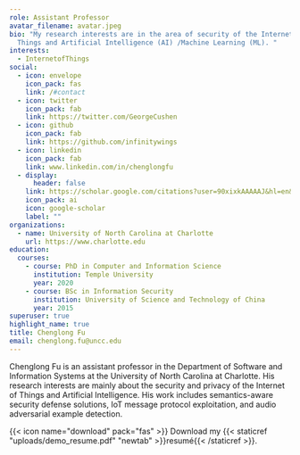 ```yaml
---
role: Assistant Professor
avatar_filename: avatar.jpeg
bio: "My research interests are in the area of security of the Internet of
  Things and Artificial Intelligence (AI) /Machine Learning (ML). "
interests:
  - InternetofThings
social:
  - icon: envelope
    icon_pack: fas
    link: /#contact
  - icon: twitter
    icon_pack: fab
    link: https://twitter.com/GeorgeCushen
  - icon: github
    icon_pack: fab
    link: https://github.com/infinitywings
  - icon: linkedin
    icon_pack: fab
    link: www.linkedin.com/in/chenglongfu
  - display:
      header: false
    link: https://scholar.google.com/citations?user=90xixkAAAAAJ&hl=en&oi=ao
    icon_pack: ai
    icon: google-scholar
    label: ""
organizations:
  - name: University of North Carolina at Charlotte
    url: https://www.charlotte.edu
education:
  courses:
    - course: PhD in Computer and Information Science
      institution: Temple University
      year: 2020
    - course: BSc in Information Security
      institution: University of Science and Technology of China
      year: 2015
superuser: true
highlight_name: true
title: Chenglong Fu
email: chenglong.fu@uncc.edu
---
```

Chenglong Fu is an assistant professor in the Department of Software and Information Systems at the University of North Carolina at Charlotte. His research interests are mainly about the security and privacy of the Internet of Things and Artificial Intelligence. His work includes semantics-aware security defense solutions, IoT message protocol exploitation, and audio adversarial example detection.

{{< icon name="download" pack="fas" >}} Download my {{< staticref "uploads/demo_resume.pdf" "newtab" >}}resumé{{< /staticref >}}.